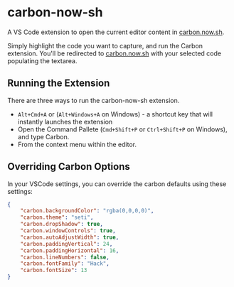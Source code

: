 # carbon-now-sh

A VS Code extension to open the current editor content in [carbon.now.sh](https://carbon.now.sh).

Simply highlight the code you want to capture, and run the Carbon extension. You'll be redirected to [carbon.now.sh](https://carbon.now.sh) with your selected code populating the textarea. 

## Running the Extension
There are three ways to run the carbon-now-sh extension. 

* `Alt+Cmd+A` or (`Alt+Windows+A` on Windows) - a shortcut key that will instantly launches the extension
* Open the Command Pallete (`Cmd+Shift+P` or `Ctrl+Shift+P` on Windows), and type Carbon. 
* From the context menu within the editor.

## Overriding Carbon Options
In your VSCode settings, you can override the carbon defaults using these settings:

```json
{
    "carbon.backgroundColor": "rgba(0,0,0,0)",
    "carbon.theme": "seti",
    "carbon.dropShadow": true,
    "carbon.windowControls": true,
    "carbon.autoAdjustWidth": true,
    "carbon.paddingVertical": 24,
    "carbon.paddingHorizontal": 16,
    "carbon.lineNumbers": false,
    "carbon.fontFamily": "Hack",
    "carbon.fontSize": 13
}
```
